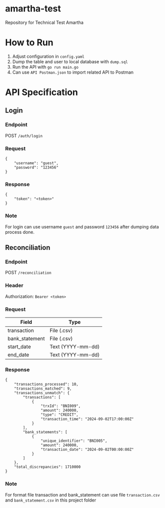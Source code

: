 # amartha-test
Repository for Technical Test Amartha

# How to Run

1. Adjust configuration in `config.yaml`
2. Dump the table and user to local database with `dump.sql`
3. Run the API with `go run main.go`
4. Can use `API Postman.json` to import related API to Postman

# API Specification
## Login
### Endpoint
POST `/auth/login`
### Request
```
{
    "username": "guest",
    "password": "123456"
}
```
### Response
```
{
    "token": "<token>"
}
```
### Note
For login can use username `guest` and password `123456` after dumping data process done.

## Reconciliation
### Endpoint
POST `/reconciliation`
### Header
Authorization: `Bearer <token>`
### Request
|Field|Type|
|---|---|
|transaction|File (.csv)|
|bank_statement|File (.csv)|
|start_date|Text (YYYY-mm-dd)|
|end_date|Text (YYYY-mm-dd)|
### Response
```
{
    "transactions_processed": 10,
    "transactions_matched": 9,
    "transactions_unmatch": {
        "transactions": [
            {
                "trxId": "BNI009",
                "amount": 240000,
                "type": "CREDIT",
                "transaction_time": "2024-09-02T17:00:00Z"
            }
        ],
        "bank_statements": [
            {
                "unique_identifier": "BNI005",
                "amount": 240000,
                "transaction_date": "2024-09-02T00:00:00Z"
            }
        ]
    },
    "total_discrepancies": 1710000
}
```
### Note
For format file transaction and bank_statement can use file `transaction.csv` and `bank_statement.csv` in this project folder
